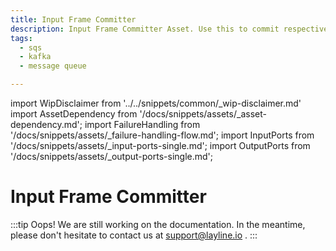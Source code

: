 ```yaml
---
title: Input Frame Committer
description: Input Frame Committer Asset. Use this to commit respectively delete processed messages coming from message queue sources.
tags:
  - sqs
  - kafka
  - message queue

---
```


import WipDisclaimer from '../../snippets/common/_wip-disclaimer.md'
import AssetDependency from '/docs/snippets/assets/_asset-dependency.md';
import FailureHandling from '/docs/snippets/assets/_failure-handling-flow.md';
import InputPorts from '/docs/snippets/assets/_input-ports-single.md';
import OutputPorts from '/docs/snippets/assets/_output-ports-single.md';

# Input Frame Committer

:::tip Oops! We are still working on the documentation.
In the meantime, please don't hesitate to contact us at support@layline.io .
:::


[//]: # (## Purpose)

[//]: # (## Prerequisites)



<WipDisclaimer></WipDisclaimer>

